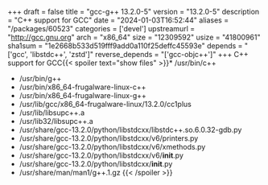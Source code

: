 +++
draft = false
title = "gcc-g++ 13.2.0-5"
version = "13.2.0-5"
description = "C++ support for GCC"
date = "2024-01-03T16:52:44"
aliases = "/packages/60523"
categories = ['devel']
upstreamurl = "http://gcc.gnu.org"
arch = "x86_64"
size = "12309592"
usize = "41800961"
sha1sum = "1e2668b533d519fff9add0a110f25deffc45593e"
depends = "['gcc', 'libstdc++', 'zstd']"
reverse_depends = "['gcc-objc++']"
+++
C++ support for GCC{{< spoiler text="show files" >}}* /usr/bin/c++
* /usr/bin/g++
* /usr/bin/x86_64-frugalware-linux-c++
* /usr/bin/x86_64-frugalware-linux-g++
* /usr/lib/gcc/x86_64-frugalware-linux/13.2.0/cc1plus
* /usr/lib/libsupc++.a
* /usr/lib32/libsupc++.a
* /usr/share/gcc-13.2.0/python/libstdcxx/libstdc++.so.6.0.32-gdb.py
* /usr/share/gcc-13.2.0/python/libstdcxx/v6/printers.py
* /usr/share/gcc-13.2.0/python/libstdcxx/v6/xmethods.py
* /usr/share/gcc-13.2.0/python/libstdcxx/v6/__init__.py
* /usr/share/gcc-13.2.0/python/libstdcxx/__init__.py
* /usr/share/man/man1/g++.1.gz
{{< /spoiler >}}